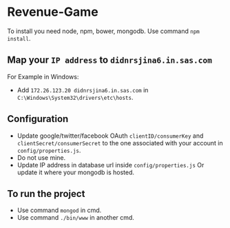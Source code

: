 # Revenue-Game

To install you need node, npm, bower, mongodb. Use command `npm install`.

## Map your `IP address` to `didnrsjina6.in.sas.com`

For Example in Windows:

- Add `172.26.123.20 didnrsjina6.in.sas.com` in `C:\Windows\System32\drivers\etc\hosts`.

## Configuration

- Update google/twitter/facebook OAuth `clientID/consumerKey` and `clientSecret/consumerSecret` to the one associated with your account in `config/properties.js`.
- Do not use mine.
- Update IP address in database url inside `config/properties.js` Or update it where your mongodb is hosted.

## To run the project

- Use command `mongod` in cmd.
- Use command `./bin/www` in another cmd.
